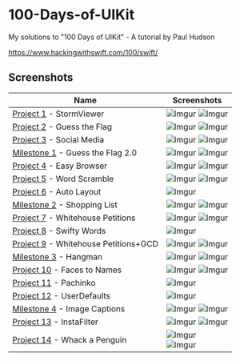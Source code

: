 # 100-Days-of-UIKit
 
My solutions to "100 Days of UIKit" - A tutorial by Paul Hudson

https://www.hackingwithswift.com/100/swift/

## Screenshots

|Name|Screenshots|
|--|--|
|[Project 1](01%20-%20Storm%20Viewer) - StormViewer|![Imgur](01%20-%20Storm%20Viewer/Screenshots/Storm1.png)   ![Imgur](01%20-%20Storm%20Viewer/Screenshots/Storm2.png)|
|[Project 2](02%20-%20Guess%20the%20Flag) - Guess the Flag|![Imgur](02%20-%20Guess%20the%20Flag/Screenshots/Flag1.png)   ![Imgur](02%20-%20Guess%20the%20Flag/Screenshots/Flag2.png)|
|[Project 3](03%20-%20Social%20Media) - Social Media|![Imgur](03%20-%20Social%20Media/Screenshots/Social1.png)   ![Imgur](03%20-%20Social%20Media/Screenshots/Social2.png) |
|[Milestone 1](04%20-%20Milestone%201) - Guess the Flag 2.0|![Imgur](04%20-%20Milestone%201/Screenshots/Milestone1.png)   ![Imgur](04%20-%20Milestone%201/Screenshots/Milestone2.png) |
|[Project 4](05%20-%20Easy%20Browser) - Easy Browser|![Imgur](05%20-%20Easy%20Browser/Screenshots/Browser1.png)   ![Imgur](05%20-%20Easy%20Browser/Screenshots/Browser2.png) |
|[Project 5](06%20-%20Word%20Scramble) - Word Scramble|![Imgur](06%20-%20Word%20Scramble/Screenshots/Word1.png)   ![Imgur](06%20-%20Word%20Scramble/Screenshots/Word2.png)|
|[Project 6](07%20-%20Auto%20Layout) - Auto Layout |![Imgur](07%20-%20Auto%20Layout/Screenshots/Project6.png)|
|[Milestone 2](https://github.com/samrshi/100-Days-of-UIKit/tree/main/08%20-%20Milestone%202) - Shopping List |![Imgur](https://i.imgur.com/ieK6atBm.png)   ![Imgur](https://i.imgur.com/XXXlbzhm.png)|
|[Project 7](https://github.com/samrshi/100-Days-of-UIKit/tree/main/09%20-%20Whitehouse%20Petitions) - Whitehouse Petitions|![Imgur](https://i.imgur.com/J4ELxDzm.png)   ![Imgur](https://i.imgur.com/wWMTakAm.png)|
|[Project 8](https://github.com/samrshi/100-Days-of-UIKit/tree/main/10%20-%20Swifty%20Words) - Swifty Words|![Imgur](https://i.imgur.com/9GZZZzjm.png)|
|[Project 9](https://github.com/samrshi/100-Days-of-UIKit/tree/main/11%20-%20Whitehouse%2BGCD) - Whitehouse Petitions+GCD |![Imgur](https://i.imgur.com/J4ELxDzm.png)   ![Imgur](https://i.imgur.com/wWMTakAm.png)|
|[Milestone 3](https://github.com/samrshi/100-Days-of-UIKit/tree/main/11%20-%20Whitehouse%2BGCD) - Hangman |![Imgur](https://i.imgur.com/zmFemXfm.png)   ![Imgur](https://i.imgur.com/1xrhG5Dm.png)|
|[Project 10](https://github.com/samrshi/100-Days-of-UIKit/tree/main/13%20-%20Names%20to%20Faces) - Faces to Names |![Imgur](https://i.imgur.com/rRWcMpVm.png)   ![Imgur](https://i.imgur.com/VaHvK7am.png)|
|[Project 11](https://github.com/samrshi/100-Days-of-UIKit/tree/main/14%20-%20Pachinko) - Pachinko |![Imgur](https://i.imgur.com/vDtHQWAm.jpg)|
|[Project 12](https://github.com/samrshi/100-Days-of-UIKit/tree/main/15%20-%20UserDefaults) - UserDefaults |![Imgur](https://i.imgur.com/rRWcMpVm.png)|
|[Milestone 4](https://github.com/samrshi/100-Days-of-UIKit/tree/main/16%20-%20Milestone%2010-12) - Image Captions |![Imgur](https://i.imgur.com/zgHJeIam.png)   ![Imgur](https://i.imgur.com/qpOHrF9m.png)|
|[Project 13](https://github.com/samrshi/100-Days-of-UIKit/tree/main/17%20-%20Instafilter) - InstaFilter |![Imgur](https://i.imgur.com/y0goz5Im.png)   ![Imgur](https://i.imgur.com/TuM86eam.png)|
|[Project 14](https://github.com/samrshi/100-Days-of-UIKit/tree/main/18%20-%20Whack%20a%20Penguin) - Whack a Penguin |![Imgur](https://i.imgur.com/mnMzwMym.png)</br>![Imgur](https://i.imgur.com/CeTGaONm.png)|
